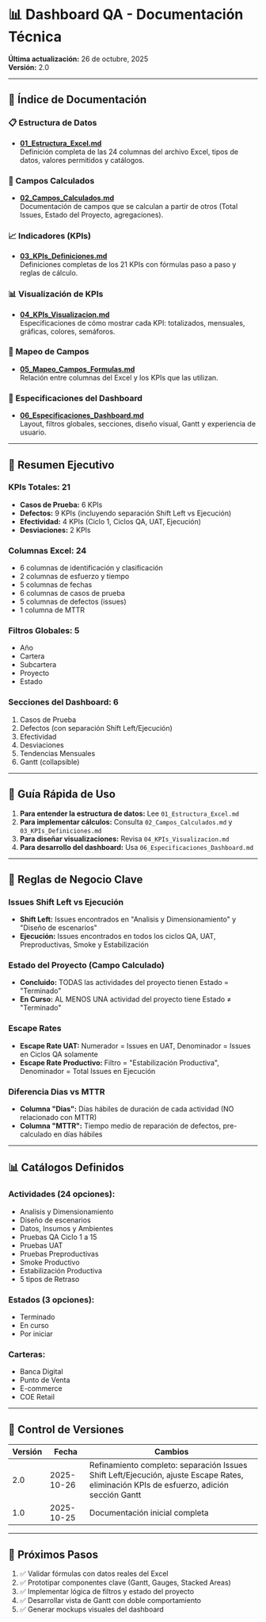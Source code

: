 # 📊 Dashboard QA - Documentación Técnica

**Última actualización:** 26 de octubre, 2025  
**Versión:** 2.0

---

## 📑 Índice de Documentación

### 📋 Estructura de Datos
- **[01_Estructura_Excel.md](./01_Estructura_Excel.md)**  
  Definición completa de las 24 columnas del archivo Excel, tipos de datos, valores permitidos y catálogos.

### 🧮 Campos Calculados
- **[02_Campos_Calculados.md](./02_Campos_Calculados.md)**  
  Documentación de campos que se calculan a partir de otros (Total Issues, Estado del Proyecto, agregaciones).

### 📈 Indicadores (KPIs)
- **[03_KPIs_Definiciones.md](./03_KPIs_Definiciones.md)**  
  Definiciones completas de los 21 KPIs con fórmulas paso a paso y reglas de cálculo.

### 📊 Visualización de KPIs
- **[04_KPIs_Visualizacion.md](./04_KPIs_Visualizacion.md)**  
  Especificaciones de cómo mostrar cada KPI: totalizados, mensuales, gráficas, colores, semáforos.

### 🔗 Mapeo de Campos
- **[05_Mapeo_Campos_Formulas.md](./05_Mapeo_Campos_Formulas.md)**  
  Relación entre columnas del Excel y los KPIs que las utilizan.

### 🎨 Especificaciones del Dashboard
- **[06_Especificaciones_Dashboard.md](./06_Especificaciones_Dashboard.md)**  
  Layout, filtros globales, secciones, diseño visual, Gantt y experiencia de usuario.

---

## 🎯 Resumen Ejecutivo

### KPIs Totales: 21
- **Casos de Prueba:** 6 KPIs
- **Defectos:** 9 KPIs (incluyendo separación Shift Left vs Ejecución)
- **Efectividad:** 4 KPIs (Ciclo 1, Ciclos QA, UAT, Ejecución)
- **Desviaciones:** 2 KPIs

### Columnas Excel: 24
- 6 columnas de identificación y clasificación
- 2 columnas de esfuerzo y tiempo
- 5 columnas de fechas
- 6 columnas de casos de prueba
- 5 columnas de defectos (issues)
- 1 columna de MTTR

### Filtros Globales: 5
- Año
- Cartera
- Subcartera
- Proyecto
- Estado

### Secciones del Dashboard: 6
1. Casos de Prueba
2. Defectos (con separación Shift Left/Ejecución)
3. Efectividad
4. Desviaciones
5. Tendencias Mensuales
6. Gantt (collapsible)

---

## 🚀 Guía Rápida de Uso

1. **Para entender la estructura de datos:** Lee `01_Estructura_Excel.md`
2. **Para implementar cálculos:** Consulta `02_Campos_Calculados.md` y `03_KPIs_Definiciones.md`
3. **Para diseñar visualizaciones:** Revisa `04_KPIs_Visualizacion.md`
4. **Para desarrollo del dashboard:** Usa `06_Especificaciones_Dashboard.md`

---

## 📝 Reglas de Negocio Clave

### **Issues Shift Left vs Ejecución**
- **Shift Left:** Issues encontrados en "Analisis y Dimensionamiento" y "Diseño de escenarios"
- **Ejecución:** Issues encontrados en todos los ciclos QA, UAT, Preproductivas, Smoke y Estabilización

### **Estado del Proyecto (Campo Calculado)**
- **Concluido:** TODAS las actividades del proyecto tienen Estado = "Terminado"
- **En Curso:** AL MENOS UNA actividad del proyecto tiene Estado ≠ "Terminado"

### **Escape Rates**
- **Escape Rate UAT:** Numerador = Issues en UAT, Denominador = Issues en Ciclos QA solamente
- **Escape Rate Productivo:** Filtro = "Estabilización Productiva", Denominador = Total Issues en Ejecución

### **Diferencia Dias vs MTTR**
- **Columna "Dias":** Días hábiles de duración de cada actividad (NO relacionado con MTTR)
- **Columna "MTTR":** Tiempo medio de reparación de defectos, pre-calculado en días hábiles

---

## 📊 Catálogos Definidos

### **Actividades (24 opciones):**
- Analisis y Dimensionamiento
- Diseño de escenarios
- Datos, Insumos y Ambientes
- Pruebas QA Ciclo 1 a 15
- Pruebas UAT
- Pruebas Preproductivas
- Smoke Productivo
- Estabilización Productiva
- 5 tipos de Retraso

### **Estados (3 opciones):**
- Terminado
- En curso
- Por iniciar

### **Carteras:**
- Banca Digital
- Punto de Venta
- E-commerce
- COE Retail

---

## 🔄 Control de Versiones

| Versión | Fecha | Cambios |
|---------|-------|---------|
| 2.0 | 2025-10-26 | Refinamiento completo: separación Issues Shift Left/Ejecución, ajuste Escape Rates, eliminación KPIs de esfuerzo, adición sección Gantt |
| 1.0 | 2025-10-25 | Documentación inicial completa |

---

## 🎯 Próximos Pasos

1. ✅ Validar fórmulas con datos reales del Excel
2. ✅ Prototipar componentes clave (Gantt, Gauges, Stacked Areas)
3. ✅ Implementar lógica de filtros y estado del proyecto
4. ✅ Desarrollar vista de Gantt con doble comportamiento
5. ✅ Generar mockups visuales del dashboard
